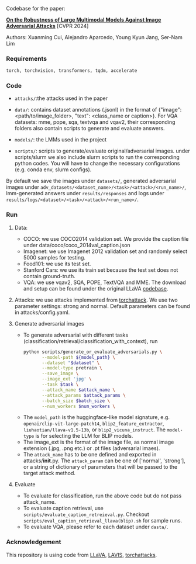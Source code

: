 Codebase for the paper:  

[**On the Robustness of Large Multimodal Models Against Image Adversarial Attacks**](https://arxiv.org/pdf/2312.03777)  [CVPR 2024]

Authors: Xuanming Cui, Alejandro Aparcedo, Young Kyun Jang, Ser-Nam Lim  

### Requirements

```bash
torch, torchvision, transformers, tqdm, accelerate
```

### Code

- ```attacks/```:the attacks used in the paper

- ```data/```: contains dataset annotations (.jsonl) in the format of {"image": <path/to/image_folder>, "text": <class_name or caption>}. For VQA datasets: mme, pope, sqa, textvqa and vqav2, their corresponding folders also contain scripts to generate and evaluate answers.

- ```models/```: the LMMs used in the project

- ```scripts/```: scripts to generate/evaluate original/adversarial images. under scripts/slurm we also include slurm scripts to run the corresponding python codes. You will have to change the necessary configurations (e.g. conda env, slurm configs).

By default we save the images under ```datasets/```, generated adversarial images under ```adv_datasets/<dataset_name>/<task>/<attack>/<run_name>/```, lmm-generated answers under ```results/responses``` and logs under ```results/logs/<dataset>/<task>/<attack>/<run_name>/```.

### Run

1. Data:
   - COCO: we use COCO2014 validation set. We provide the caption file under data/coco/coco_2014val_caption.json
   - Imagenet: we use Imagenet 2012 validation set and randomly select 5000 samples for testing.
   - Food101: we use its test set.
   - Stanford Cars: we use its train set because the test set does not contain ground-truth.
   - VQA: we use vqav2, SQA, POPE, TextVQA and MME. The download and setup can be found under the original LLaVA [codebase](https://github.com/haotian-liu/LLaVA/blob/main/docs/Evaluation.md).
3. Attacks: we use attacks implemented from [torchattack](https://github.com/Harry24k/adversarial-attacks-pytorch). We use two parameter settings: strong and normal. Default parameters can be found in attacks/config.yaml.
4. Generate adversarial images
   - To generate adversarial with different tasks (classification/retrieval/classification_with_context), run
     ```bash
     python scripts/generate_or_evaluate_adversarials.py \
            --model-path ${model_path} \
            --dataset "$dataset" \
            --model-type pretrain \
            --save_image \
            --image_ext 'jpg' \
            --task $task \
            --attack_name $attack_name \
            --attack_params $attack_params \
            --batch_size $batch_size \
            --num_workers $num_workers \
     ```
   - The ```model_path``` is the huggingface-like model signature, e.g. ```openai/clip-vit-large-patch14```,  ```blip2_feature_extractor```, ```liuhaotian/llava-v1.5-13b```, or ```blip2_vicuna_instruct```. The ```model-type``` is for selecting the LLM for BLIP models.
   - The image_ext is the format of the image file, as normal image extension (.jpg, .png etc.) or .pt files (adversarial imaes).
   - The ```attack_name``` has to be one defined and exported in attacks/__init__.py. The ```attack_param``` can be one of ['normal', 'strong'], or a string of dictionary of parameters that will be passed to the target attack method.

6. Evaluate
   - To evaluate for classification, run the above code but do not pass attack_name.
   - To evaluate caption retrieval, use ```scripts/evaluate_caption_retreieval.py```. Checkout ```scripts/eval_caption_retrieval_llava(blip).sh``` for sample runs.
   - To evaluate VQA, please refer to each dataset under ```dasta/```.

### Acknowledgement

This repository is using code from [LLaVA](https://github.com/haotian-liu/LLaVA), [LAVIS](https://github.com/salesforce/LAVIS),  [torchattacks](https://github.com/Harry24k/adversarial-attacks-pytorch).
